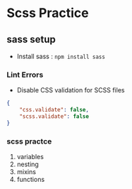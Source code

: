 # Scss Practice

## sass setup

- Install sass : `npm install sass`

### Lint Errors

- Disable CSS validation for SCSS files

```json settingd.json
{
	"css.validate": false,
	"scss.validate": false
}
```

### scss practce

1. variables
2. nesting
3. mixins
4. functions
